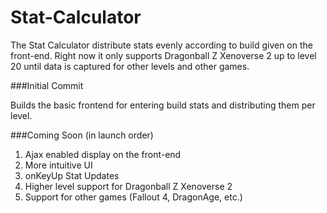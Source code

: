 # Stat-Calculator

<p>The Stat Calculator distribute stats evenly according to build given on the front-end. Right now it only supports Dragonball Z Xenoverse 2 up to level 20 until data is captured for other levels and other games.</p>

###Initial Commit
<p>Builds the basic frontend for entering build stats and distributing them per level.</p>

###Coming Soon (in launch order)
<ol>
<li>Ajax enabled display on the front-end</li>
<li>More intuitive UI</li>
<li>onKeyUp Stat Updates</li>
<li>Higher level support for Dragonball Z Xenoverse 2</li>
<li>Support for other games (Fallout 4, DragonAge, etc.)</li>
</ol>
